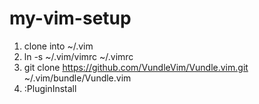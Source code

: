 # my-vim-setup

1. clone into ~/.vim
2. ln -s ~/.vim/vimrc ~/.vimrc
3. git clone https://github.com/VundleVim/Vundle.vim.git ~/.vim/bundle/Vundle.vim
4. :PluginInstall
